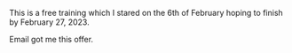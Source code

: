 This is a free training which I stared on the 6th of February hoping to finish by February 27, 2023.


Email got me this offer.
